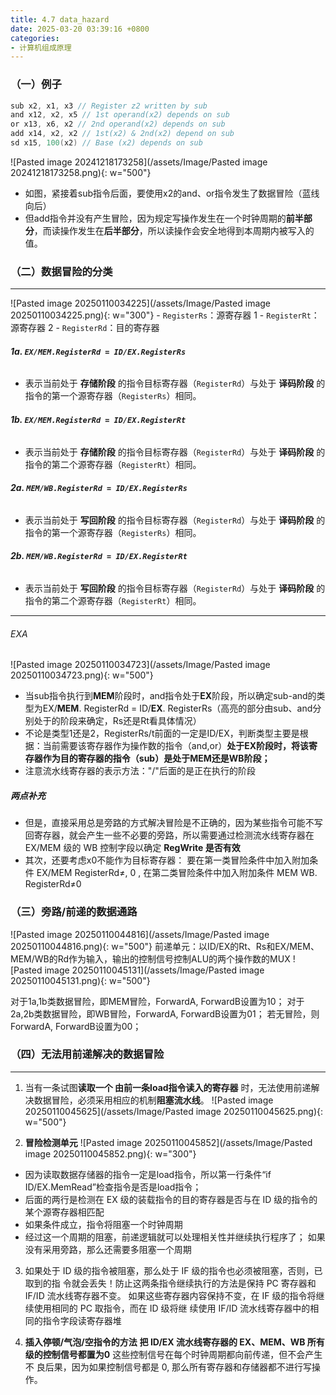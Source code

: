 ```yaml
---
title: 4.7 data_hazard
date: 2025-03-20 03:39:16 +0800
categories:
- 计算机组成原理
---
```


### （一）例子

```c
sub x2, x1, x3 // Register z2 written by sub
and x12, x2, x5 // 1st operand(x2) depends on sub
or x13, x6, x2 // 2nd operand(x2) depends on sub
add x14, x2, x2 // 1st(x2) & 2nd(x2) depend on sub
sd x15, 100(x2) // Base (x2) depends on sub
```

![Pasted image 20241218173258](/assets/Image/Pasted image 20241218173258.png){: w="500"}

- 如图，紧接着sub指令后面，要使用x2的and、or指令发生了数据冒险（蓝线向后）
- 但add指令并没有产生冒险，因为规定写操作发生在一个时钟周期的**前半部分**，而读操作发生在**后半部分**，所以读操作会安全地得到本周期内被写入的值。


### （二）数据冒险的分类
---
![Pasted image 20250110034225](/assets/Image/Pasted image 20250110034225.png){: w="300"}
    - `RegisterRs`：源寄存器 1
    - `RegisterRt`：源寄存器 2
    - `RegisterRd`：目的寄存器

###### **1a. `EX/MEM.RegisterRd = ID/EX.RegisterRs`**

- 表示当前处于 **存储阶段** 的指令目标寄存器（`RegisterRd`）与处于 **译码阶段** 的指令的第一个源寄存器（`RegisterRs`）相同。

###### **1b. `EX/MEM.RegisterRd = ID/EX.RegisterRt`**

- 表示当前处于 **存储阶段** 的指令目标寄存器（`RegisterRd`）与处于 **译码阶段** 的指令的第二个源寄存器（`RegisterRt`）相同。

###### **2a. `MEM/WB.RegisterRd = ID/EX.RegisterRs`**

- 表示当前处于 **写回阶段** 的指令目标寄存器（`RegisterRd`）与处于 **译码阶段** 的指令的第一个源寄存器（`RegisterRs`）相同。

###### **2b. `MEM/WB.RegisterRd = ID/EX.RegisterRt`**

- 表示当前处于 **写回阶段** 的指令目标寄存器（`RegisterRd`）与处于 **译码阶段** 的指令的第二个源寄存器（`RegisterRt`）相同。
---
###### EXA
![Pasted image 20250110034723](/assets/Image/Pasted image 20250110034723.png){: w="500"}
- 当sub指令执行到**MEM**阶段时，and指令处于**EX**阶段，所以确定sub-and的类型为EX/**MEM**. RegisterRd = ID/**EX**. RegisterRs（高亮的部分由sub、and分别处于的阶段来确定，Rs还是Rt看具体情况）
- 不论是类型1还是2，RegisterRs/t前面的一定是ID/EX，判断类型主要是根据：当前需要该寄存器作为操作数的指令（and,or）**处于EX阶段时，将该寄存器作为目的寄存器的指令（sub）是处于MEM还是WB阶段；**
- 注意流水线寄存器的表示方法："/"后面的是正在执行的阶段


##### 两点补充
- 但是，直接采用总是旁路的方式解决冒险是不正确的，因为某些指令可能不写回寄存器，就会产生一些不必要的旁路，所以需要通过检测流水线寄存器在 EX/MEM 级的 WB 控制字段以确定 **RegWrite 是否有效**
- 其次，还要考虑x0不能作为目标寄存器： 要在第一类冒险条件中加入附加条件 EX/MEM RegisterRd≠, 0 , 在第二类冒险条件中加入附加条件 MEM WB. RegisterRd≠0


### （三）旁路/前递的数据通路
![Pasted image 20250110044816](/assets/Image/Pasted image 20250110044816.png){: w="500"}
前递单元：以ID/EX的Rt、Rs和EX/MEM、MEM/WB的Rd作为输入，输出的控制信号控制ALU的两个操作数的MUX
![Pasted image 20250110045131](/assets/Image/Pasted image 20250110045131.png){: w="500"}

对于1a,1b类数据冒险，即MEM冒险，ForwardA, ForwardB设置为10；
对于2a,2b类数据冒险，即WB冒险，ForwardA, ForwardB设置为01；
若无冒险，则ForwardA, ForwardB设置为00；

### （四）无法用前递解决的数据冒险
---
1. 当有一条试图**读取一个 由前一条load指令读入的寄存器** 时，无法使用前递解决数据冒险，必须采用相应的机制**阻塞流水线**。
	![Pasted image 20250110045625](/assets/Image/Pasted image 20250110045625.png){: w="500"}

2. **冒险检测单元**
	![Pasted image 20250110045852](/assets/Image/Pasted image 20250110045852.png){: w="300"}
- 因为读取数据存储器的指令一定是load指令，所以第一行条件“if ID/EX.MemRead”检查指令是否是load指令；
- 后面的两行是检测在 EX 级的装载指令的目的寄存器是否与在 ID 级的指令的某个源寄存器相匹配
- 如果条件成立，指令将阻塞一个时钟周期
- 经过这一个周期的阻塞，前递逻辑就可以处理相关性并继续执行程序了；
	如果没有采用旁路，那么还需要多阻塞一个周期

3. 如果处于 ID 级的指令被阻塞，那么处于 IF 级的指令也必须被阻塞，否则，已取到的指
令就会丢失！防止这两条指令继续执行的方法是保持 PC 寄存器和 IF/ID 流水线寄存器不变。
	如果这些寄存器内容保持不变，在 IF 级的指令将继续使用相同的 PC 取指令，而在 ID 级将继
续使用 IF/ID 流水线寄存器中的相同的指令字段读寄存器堆

4.  **插入停顿/气泡/空指令的方法**
**把 ID/EX 流水线寄存器的 EX、MEM、WB 所有级的控制信号都置为0**
	这些控制信号在每个时钟周期都向前传递，但不会产生不 良后果，因为如果控制信号都是 0, 那么所有寄存器和存储器都不进行写操作。